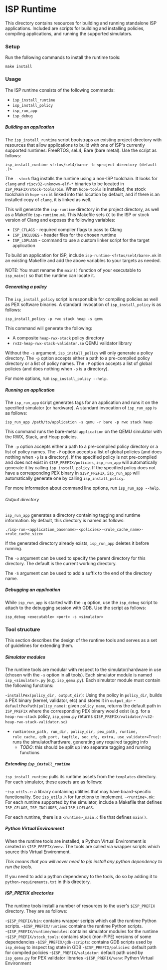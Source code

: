 # ISP Runtime

This directory contains resources for building and running standalone ISP applications.
Included are scripts for building and installing policies, compiling applications, and running the supported simulators.

### Setup

Run the following commands to install the runtime tools:

```
make install
```

### Usage

The ISP runtime consists of the following commands:

- `isp_install_runtime`
- `isp_install_policy`
- `isp_run_app`
- `isp_debug`

##### Building an application

The `isp_install_runtime` script bootstraps an existing project directory with resources that allow applications to build with one of
ISP's currently supported runtimes: FreeRTOS, seL4, Bare (bare metal). Use the script as follows:

```
isp_install_runtime <frtos/sel4/bare> -b <project directory (default .)>
```

The `--stock` flag installs the runtime using a non-ISP toolchain. It looks for `clang` and `riscv32-unknown-elf-*` binaries to be located in `ISP_PREFIX/stock-tools/bin`. When `hope-tools` is installed, the stock toolchain in `hope-src` is linked into this location by default, and if there is an installed copy of `clang`, it is linked as well. 

This will generate the `isp-runtime` directory in the project directory, as well as a Makefile `isp-runtime.mk`.
This Makefile sets `CC` to the ISP or stock version of Clang and exposes the following variables:

- `ISP_CFLAGS` - required compiler flags to pass to Clang
- `ISP_INCLUDES` - header files for the chosen runtime
- `ISP_LDFLAGS` - command to use a custom linker script for the target application

To build an application for ISP, include `isp-runtime-<frtos/sel4/bare>.mk` in an existing Makefile and add the above variables to your targets as needed.

NOTE: You must rename the `main()` function of your executable to `isp_main()` so that the runtime can locate it.

##### Generating a policy

The `isp_install_policy` script is responsible for compiling policies as well as PEX software binaries. A standard invocation of `isp_install_policy` is as follows:

```
isp_install_policy -p rwx stack heap -s qemu
```

This command will generate the following:
- A composite `heap-rwx-stack` policy directory
- `rv32-heap-rwx-stack-validator.so` QEMU validator library

Without the `-s` argument, `isp_install_policy` will only generate a policy directory.
The `-p` option accepts either a path to a pre-compiled policy directory or a list of policy names.
The `-P` option accepts a list of global policies (and does nothing when `-p` is a directory).

For more options, run `isp_install_policy --help`.

##### Running an application

The `isp_run_app` script generates tags for an application and runs it on the specified simulator (or hardware). A standard invocation of `isp_run_app` is as follows:

```
isp_run_app /path/to/application -s qemu -r bare -p rwx stack heap
```

This command runs the bare-metal `application` on the QEMU simulator with the RWX, Stack, and Heap policies.

The `-p` option accepts either a path to a pre-compiled policy directory or a list of policy names.
The `-P` option accepts a list of global policies (and does nothing when `-p` is a directory).
If the specified policy is not pre-compiled and does not exist in `$ISP_PREFIX/policies`, `isp_run_app` will automatically generate it by calling `isp_install_policy`.
If the specified policy does not have a corresponding PEX binary in `$ISP_PREFIX`, `isp_run_app` will automatically generate one by calling `isp_install_policy`.

For more information about command line options, run `isp_run_app --help`.

###### Output directory

`isp_run_app` generates a directory containing tagging and runtime information. By default, this directory is named as follows:

```
./isp-run-<application_basename>-<policies>-<rule_cache_name>-<rule_cache_size>
```

If the generated directory already exists, `isp_run_app` deletes it before running.

The `-o` argument can be used to specify the parent directory for this directory. The default is the current working directory.

The `-S` argument can be used to add a suffix to the end of the directory name.

##### Debugging an application

While `isp_run_app` is started with the `-g` option, use the `isp_debug` script to attach to the debugging session with GDB. Use the script as follows:

```
isp_debug <executable> <port> -s <simulator>
```

### Tool structure

This section describes the design of the runtime tools and serves as a set of guidelines for extending them.

##### Simulator modules

The runtime tools are modular with respect to the simulator/hardware in use (chosen with the `-s` option in all tools).
Each simulator module is named `isp_<simulator>.py` (e.g. `isp_qemu.py`).
Each simulator module must contain the following functions:

-`installPex(policy_dir, output_dir)`: Using the policy in `policy_dir`, builds a PEX binary (kernel, validator, etc) and stores it in `output_dir`
-`defaultPexPath(policy_name)`: given `policy_name`, returns the default path in `ISP_PREFIX` where the corresponding PEX binary would exist (e.g. for a `heap-rwx-stack` policy, `isp_qemu.py` returns `$ISP_PREFIX/validator/rv32-heap-rwx-stack-validator.so`)
- `runSim(exe_path, run_dir, policy_dir, pex_path, runtime, rule_cache, gdb_port, tagfile, soc_cfg, extra, use_validator=True)`: runs the simulator/hardware, generating any required tagging info
  - *TODO*: this should be split up into separate tagging and running functions

##### Extending `isp_install_runtime`

`isp_install_runtime` pulls its runtime assets from the `templates` directory. For each simulator, these assets are as follows:

-`isp_utils.c`: a library containing utilities that may have board-specific functionality. See `isp_utils.h` for functions to implement.
-`<runtime>.mk`: For each runtime supported by the simulator, include a Makefile that defines `ISP_CFLAGS`, `ISP_INCLUDES`, and `ISP_LDFLAGS`.

For each runtime, there is a `<runtime>_main.c` file that defines `main()`.

##### Python Virtual Environment

When the runtime tools are installed, a Python Virtual Environment is created in `$ISP_PREFIX/venv`.
The tools are called via wrapper scripts which source this Virtual Environment.

*This means that you will never need to pip install any python dependency to run the tools.*

If you need to add a python dependency to the tools, do so by adding it to `python-requirements.txt` in this directory.

##### ISP_PREFIX directories

The runtime tools install a number of resources to the user's `$ISP_PREFIX` directory. They are as follows:

-`$ISP_PREFIX/bin`: contains wrapper scripts which call the runtime Python scripts.
-`$ISP_PREFIX/runtime`: contains the runtime Python scripts.
-`$ISP_PREFIX/runtime/modules`: contains simulator modules for the runtime
-`$ISP_PREFIX/stock_tools`: contains stock (non-PIPE) versions of some dependencies
-`$ISP_PREFIX/gdb-scripts`: contains GDB scripts used by `isp_debug` to inspect tag state in GDB
-`$ISP_PREFIX/policies`: default path for compiled policies
-`$ISP_PREFIX/validator`: default path used by `isp_qemu.py` for PEX validator libraries
-`$ISP_PREFIX/venv`: Python Virtual Environment
